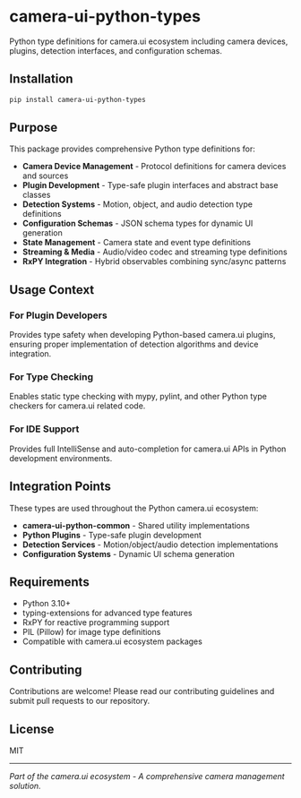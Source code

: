 # camera-ui-python-types

Python type definitions for camera.ui ecosystem including camera devices, plugins, detection interfaces, and configuration schemas.

## Installation

```bash
pip install camera-ui-python-types
```

## Purpose

This package provides comprehensive Python type definitions for:

- **Camera Device Management** - Protocol definitions for camera devices and sources
- **Plugin Development** - Type-safe plugin interfaces and abstract base classes
- **Detection Systems** - Motion, object, and audio detection type definitions
- **Configuration Schemas** - JSON schema types for dynamic UI generation  
- **State Management** - Camera state and event type definitions
- **Streaming & Media** - Audio/video codec and streaming type definitions
- **RxPY Integration** - Hybrid observables combining sync/async patterns

## Usage Context

### For Plugin Developers
Provides type safety when developing Python-based camera.ui plugins, ensuring proper implementation of detection algorithms and device integration.

### For Type Checking
Enables static type checking with mypy, pylint, and other Python type checkers for camera.ui related code.

### For IDE Support
Provides full IntelliSense and auto-completion for camera.ui APIs in Python development environments.

## Integration Points

These types are used throughout the Python camera.ui ecosystem:

- **camera-ui-python-common** - Shared utility implementations
- **Python Plugins** - Type-safe plugin development
- **Detection Services** - Motion/object/audio detection implementations
- **Configuration Systems** - Dynamic UI schema generation

## Requirements

- Python 3.10+
- typing-extensions for advanced type features
- RxPY for reactive programming support
- PIL (Pillow) for image type definitions
- Compatible with camera.ui ecosystem packages

## Contributing

Contributions are welcome! Please read our contributing guidelines and submit pull requests to our repository.

## License

MIT

---

*Part of the camera.ui ecosystem - A comprehensive camera management solution.*